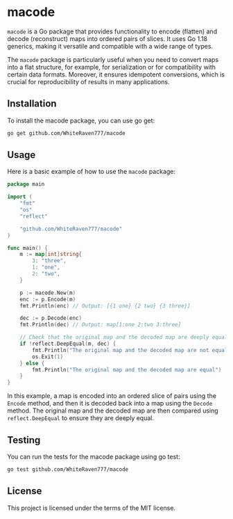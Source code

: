 # macode

`macode` is a Go package that provides functionality to encode (flatten) and decode (reconstruct) maps into ordered pairs of slices. It uses Go 1.18 generics, making it versatile and compatible with a wide range of types.

The `macode` package is particularly useful when you need to convert maps into a flat structure, for example, for serialization or for compatibility with certain data formats. Moreover, it ensures idempotent conversions, which is crucial for reproducibility of results in many applications.

## Installation
To install the macode package, you can use go get:

```bash
go get github.com/WhiteRaven777/macode
```

## Usage
Here is a basic example of how to use the `macode` package:

```go
package main

import (
	"fmt"
	"os"
	"reflect"

	"github.com/WhiteRaven777/macode"
)

func main() {
	m := map[int]string{
		3: "three",
		1: "one",
		2: "two",
	}

	p := macode.New(m)
	enc := p.Encode(m)
	fmt.Println(enc) // Output: [{1 one} {2 two} {3 three}]

	dec := p.Decode(enc)
	fmt.Println(dec) // Output: map[1:one 2:two 3:three]

	// Check that the original map and the decoded map are deeply equal
	if !reflect.DeepEqual(m, dec) {
		fmt.Println("The original map and the decoded map are not equal")
		os.Exit(1)
	} else {
		fmt.Println("The original map and the decoded map are equal")
	}
}
```

In this example, a map is encoded into an ordered slice of pairs using the `Encode` method, and then it is decoded back into a map using the `Decode` method. The original map and the decoded map are then compared using `reflect.DeepEqual` to ensure they are deeply equal.

## Testing
You can run the tests for the macode package using go test:

```bash
go test github.com/WhiteRaven777/macode
```

## License
This project is licensed under the terms of the MIT license.